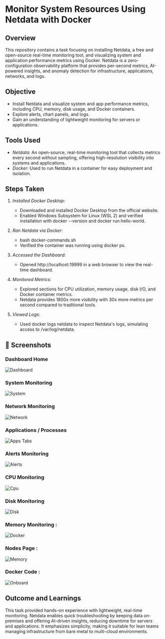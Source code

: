 # Monitor System Resources Using Netdata with Docker

## Overview
This repository contains a task focusing on installing Netdata, a free and open-source real-time monitoring tool, and visualizing system and application performance metrics using Docker. Netdata is a zero-configuration observability platform that provides per-second metrics, AI-powered insights, and anomaly detection for infrastructure, applications, networks, and logs.

## Objective
- Install Netdata and visualize system and app performance metrics, including CPU, memory, disk usage, and Docker containers.
- Explore alerts, chart panels, and logs.
- Gain an understanding of lightweight monitoring for servers or applications.

## Tools Used
- *Netdata*: An open-source, real-time monitoring tool that collects metrics every second without sampling, offering high-resolution visibility into systems and applications.
- *Docker*: Used to run Netdata in a container for easy deployment and isolation.

## Steps Taken
1. *Installed Docker Desktop*:
   - Downloaded and installed Docker Desktop from the official website.
   - Enabled Windows Subsystem for Linux (WSL 2) and verified installation with docker --version and docker run hello-world.

2. *Ran Netdata via Docker*:
   - bash docker-commands.sh
   - Verified the container was running using docker ps.

3. *Accessed the Dashboard*:
   - Opened http://localhost:19999 in a web browser to view the real-time dashboard.

4. *Monitored Metrics*:
   - Explored sections for CPU utilization, memory usage, disk I/O, and Docker container metrics.
   - Netdata provides 1800x more visibility with 30x more metrics per second compared to traditional tools.

5. *Viewed Logs*:
   - Used docker logs netdata to inspect Netdata's logs, simulating access to /var/log/netdata.

## 📸 Screenshots
### Dashboard Home
![Dashboard](screenshots/Screenshot1.jpg)

### System Monitoring
![System](screenshots/Screenshot2.jpg)

### Network Monitoring
![Network](screenshots/Screenshot3.jpg)

### Applications / Processes
![Apps Tabs](screenshots/Screenshot4.jpg)

### Alerts Monitoring
![Alerts](screenshots/Screenshot5.jpg)

### CPU Monitoring
![Cpu](screenshots/Screenshot6.jpg)

### Disk Monitoring
![Disk](screenshots/Screenshot7.jpg)

### Memory Monitoring :
![Docker](screenshots/Screenshot8.jpg)

### Nodes Page :
![Memory](screenshots/Screenshot9.jpg)

### Docker Code :
![Onboard](screenshots/Screenshot10.jpg)

## Outcome and Learnings
This task provided hands-on experience with lightweight, real-time monitoring. Netdata enables quick troubleshooting by keeping data on-premises and offering AI-driven insights, reducing downtime for servers and applications. It emphasizes simplicity, making it suitable for lean teams managing infrastructure from bare metal to multi-cloud environments.

